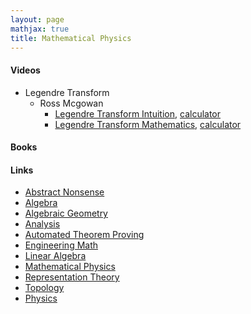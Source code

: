 ```yaml
---
layout: page
mathjax: true
title: Mathematical Physics
---
```


#### Videos
* Legendre Transform
  * Ross Mcgowan
    * [Legendre Transform Intuition](https://www.youtube.com/watch?v=YakVC1E3Zbg&list=PLZlHzKk21aIm7LhDTxFWlVfurbTUg5hMb&index=1), [calculator](https://www.desmos.com/calculator/s70pundo20)
    * [Legendre Transform Mathematics](https://www.youtube.com/watch?v=6_G_11gvBjk&list=PLZlHzKk21aIm7LhDTxFWlVfurbTUg5hMb&index=2), [calculator](https://www.desmos.com/calculator/ss1kordgrc)
    

#### Books

#### Links
  * [Abstract Nonsense](math/abstract_nonsense.md)
  * [Algebra](math/algebra.md)
  * [Algebraic Geometry](math/algebraic_geometry.md)
  * [Analysis](math/analysis.md)
  * [Automated Theorem Proving](math/automated_theorem_proving.md)
  * [Engineering Math](math/engineering_math.md)
  * [Linear Algebra](math/linear_algebra.md)
  * [Mathematical Physics](mathematical_physics.md)
  * [Representation Theory](math/representation_theory.md)
  * [Topology](math/topology.md)
* [Physics](physics.md)


